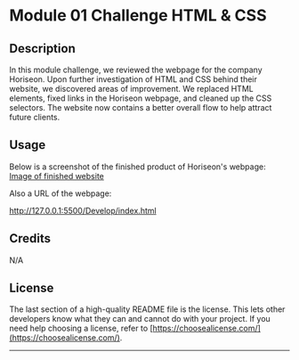 # Module 01 Challenge HTML & CSS

## Description

In this module challenge, we reviewed the webpage for the company Horiseon. Upon further investigation of HTML and CSS behind their website, we discovered areas of improvement. We replaced HTML elements, fixed links in the Horiseon webpage, and cleaned up the CSS selectors. The website now contains a better overall flow to help attract future clients.


## Usage
Below is a screenshot of the finished product of Horiseon's webpage:
[Image of finished website](Develop/assets/images/01-html-css-git-homework-demo.png)

Also a URL of the webpage:

http://127.0.0.1:5500/Develop/index.html


## Credits
N/A

## License

The last section of a high-quality README file is the license. This lets other developers know what they can and cannot do with your project. If you need help choosing a license, refer to [https://choosealicense.com/](https://choosealicense.com/).

---
